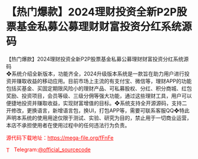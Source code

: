 # 【热门爆款】2024理财投资全新P2P股票基金私募公募理财财富投资分红系统源码

【热门爆款】2024理财投资全新P2P股票基金私募公募理财财富投资分红系统源码<br>❖系统介绍全新版本，功能齐全，2024升级版本系统是一款旨在助力用户进行投资并赚取收益的移动应用。目前市场上主流的有支付宝、微信等，理财APP的功能包括买基金、买固定期限风险小的理财产品、可私募股权、分红、积分商城、红包奖励、投资项目，会员等级、三级分佣等强大功能，通过这些理财工具，用户可以便捷地投资并赚取收益，实现财富增值的目标。❖系统支持全开源源码，支持二开修改，更换语言，新增语言包，换UI，打包APP等，需要可联系客服QQ❖特此声明本系统的使用用途仅限于测试、实验、研究为目的，禁止用于一切商业运营，本店不承担使用者在使用过程中的任何违法行为负责。<br>


<p style="color: red;">源代码下载地址：<a href="https://mega-file.org/fFnFe" style="color: red;">https://mega-file.org/fFnFe</a></p><p style="color: red;"><img src="https://cdn-icons-png.flaticon.com/512/2111/2111646.png" alt="Telegram Icon" style="width: 16px; vertical-align: middle; margin-right: 5px;">Telegram:<a href="https://t.me/official_sourcecode" style="color: red;">@official_sourcecode</a></p>